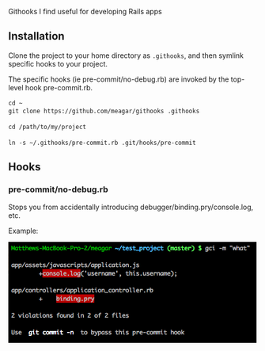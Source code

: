 
Githooks I find useful for developing Rails apps

## Installation

Clone the project to your home directory as `.githooks`, and then symlink
specific hooks to your project.

The specific hooks (ie pre-commit/no-debug.rb) are invoked by the top-level hook
pre-commit.rb.

```
cd ~
git clone https://github.com/meagar/githooks .githooks

cd /path/to/my/project

ln -s ~/.githooks/pre-commit.rb .git/hooks/pre-commit
```


## Hooks

### pre-commit/no-debug.rb

Stops you from accidentally introducing debugger/binding.pry/console.log, etc.

Example:

![pre-commit/no-debug.rb screenshot](https://raw.githubusercontent.com/meagar/githooks/master/assets/pre-commit-nodebug-ex1.png)
